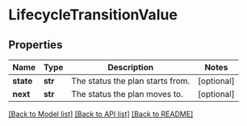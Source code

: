 # LifecycleTransitionValue

## Properties
Name | Type | Description | Notes
------------ | ------------- | ------------- | -------------
**state** | **str** | The status the plan starts from. | [optional] 
**next** | **str** | The status the plan moves to. | [optional] 

[[Back to Model list]](../README.md#documentation-for-models) [[Back to API list]](../README.md#documentation-for-api-endpoints) [[Back to README]](../README.md)

